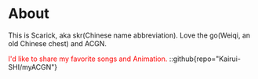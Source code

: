 # About
This is Scarick, aka skr(Chinese name abbreviation). Love the go(Weiqi, an old Chinese chest) and ACGN.


<span style="color: red;">I'd like to share my favorite songs and Animation.</span>
::github{repo="Kairui-SHI/myACGN"}
